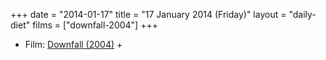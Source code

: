 +++
date = "2014-01-17"
title = "17 January 2014 (Friday)"
layout = "daily-diet"
films = ["downfall-2004"]
+++


* Film: [Downfall (2004)](/films/downfall-2004) +